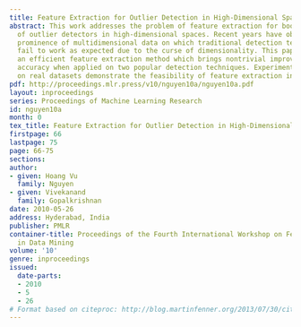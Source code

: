 ```yaml
---
title: Feature Extraction for Outlier Detection in High-Dimensional Spaces
abstract: This work addresses the problem of feature extraction for boosting the performance
  of outlier detectors in high-dimensional spaces. Recent years have observed the
  prominence of multidimensional data on which traditional detection techniques usually
  fail to work as expected due to the curse of dimensionality. This paper introduces
  an efficient feature extraction method which brings nontrivial improvements in detection
  accuracy when applied on two popular detection techniques. Experiments carried out
  on real datasets demonstrate the feasibility of feature extraction in outlier detection.
pdf: http://proceedings.mlr.press/v10/nguyen10a/nguyen10a.pdf
layout: inproceedings
series: Proceedings of Machine Learning Research
id: nguyen10a
month: 0
tex_title: Feature Extraction for Outlier Detection in High-Dimensional Spaces
firstpage: 66
lastpage: 75
page: 66-75
sections: 
author:
- given: Hoang Vu
  family: Nguyen
- given: Vivekanand
  family: Gopalkrishnan
date: 2010-05-26
address: Hyderabad, India
publisher: PMLR
container-title: Proceedings of the Fourth International Workshop on Feature Selection
  in Data Mining
volume: '10'
genre: inproceedings
issued:
  date-parts:
  - 2010
  - 5
  - 26
# Format based on citeproc: http://blog.martinfenner.org/2013/07/30/citeproc-yaml-for-bibliographies/
---
```

